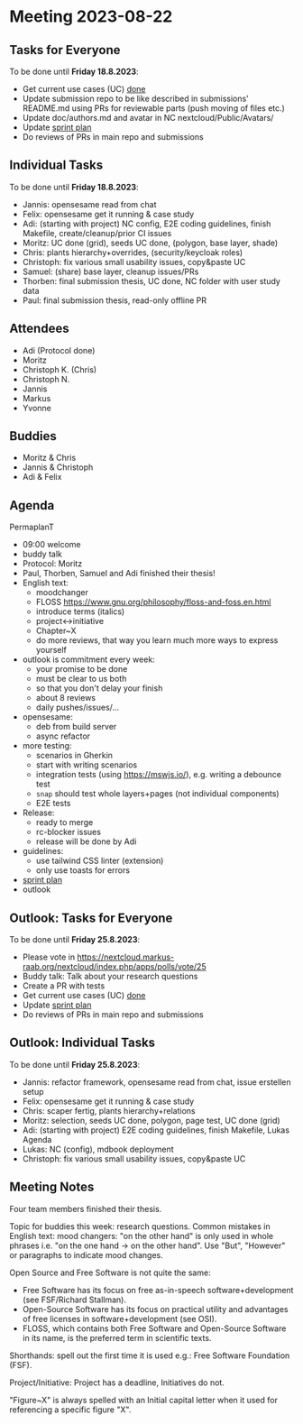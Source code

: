 # Meeting 2023-08-22

## Tasks for Everyone

To be done until **Friday 18.8.2023**:

- Get current use cases (UC) [done](../usecases/README.md)
- Update submission repo to be like described in submissions' README.md using PRs for reviewable parts (push moving of files etc.)
- Update doc/authors.md and avatar in NC nextcloud/Public/Avatars/
- Update [sprint plan](https://github.com/orgs/ElektraInitiative/projects/4/)
- Do reviews of PRs in main repo and submissions

## Individual Tasks

To be done until **Friday 18.8.2023**:

- Jannis: opensesame read from chat
- Felix: opensesame get it running & case study
- Adi: (starting with project) NC config, E2E coding guidelines, finish Makefile, create/cleanup/prior CI issues
- Moritz: UC done (grid), seeds UC done, (polygon, base layer, shade)
- Chris: plants hierarchy+overrides, (security/keycloak roles)
- Christoph: fix various small usability issues, copy&paste UC
- Samuel: (share) base layer, cleanup issues/PRs
- Thorben: final submission thesis, UC done, NC folder with user study data
- Paul: final submission thesis, read-only offline PR

## Attendees

- Adi (Protocol done)
- Moritz
- Christoph K. (Chris)
- Christoph N.
- Jannis
- Markus
- Yvonne

## Buddies

- Moritz & Chris
- Jannis & Christoph
- Adi & Felix

## Agenda

PermaplanT

- 09:00 welcome
- buddy talk
- Protocol: Moritz
- Paul, Thorben, Samuel and Adi finished their thesis!
- English text:
  - moodchanger
  - FLOSS https://www.gnu.org/philosophy/floss-and-foss.en.html
  - introduce terms (italics)
  - project<->initiative
  - Chapter~X
  - do more reviews, that way you learn much more ways to express yourself
- outlook is commitment every week:
  - your promise to be done
  - must be clear to us both
  - so that you don't delay your finish
  - about 8 reviews
  - daily pushes/issues/...
- opensesame:
  - deb from build server
  - async refactor
- more testing:
  - scenarios in Gherkin
  - start with writing scenarios
  - integration tests (using https://mswjs.io/), e.g. writing a debounce test
  - `snap` should test whole layers+pages (not individual components)
  - E2E tests
- Release:
  - ready to merge
  - rc-blocker issues
  - release will be done by Adi
- guidelines:
  - use tailwind CSS linter (extension)
  - only use toasts for errors
- [sprint plan](https://github.com/orgs/ElektraInitiative/projects/4/)
- outlook

## Outlook: Tasks for Everyone

To be done until **Friday 25.8.2023**:

- Please vote in https://nextcloud.markus-raab.org/nextcloud/index.php/apps/polls/vote/25
- Buddy talk: Talk about your research questions
- Create a PR with tests
- Get current use cases (UC) [done](../usecases/README.md)
- Update [sprint plan](https://github.com/orgs/ElektraInitiative/projects/4/)
- Do reviews of PRs in main repo and submissions

## Outlook: Individual Tasks

To be done until **Friday 25.8.2023**:

- Jannis: refactor framework, opensesame read from chat, issue erstellen setup
- Felix: opensesame get it running & case study
- Chris: scaper fertig, plants hierarchy+relations
- Moritz: selection, seeds UC done, polygon, page test, UC done (grid)
- Adi: (starting with project) E2E coding guidelines, finish Makefile, Lukas Agenda
- Lukas: NC (config), mdbook deployment
- Christoph: fix various small usability issues, copy&paste UC

## Meeting Notes

Four team members finished their thesis.

Topic for buddies this week: research questions.
Common mistakes in English text:
mood changers: "on the other hand" is only used in whole phrases i.e. "on the one hand -> on the other hand".
Use "But", "However" or paragraphs to indicate mood changes.

Open Source and Free Software is not quite the same:

- Free Software has its focus on free as-in-speech software+development (see FSF/Richard Stallman).
- Open-Source Software has its focus on practical utility and advantages of free licenses in software+development (see OSI).
- FLOSS, which contains both Free Software and Open-Source Software in its name, is the preferred term in scientific texts.

Shorthands: spell out the first time it is used e.g.: Free Software Foundation (FSF).

Project/Initiative: Project has a deadline, Initiatives do not.

"Figure~X" is always spelled with an Initial capital letter when it used for referencing a specific figure "X".
